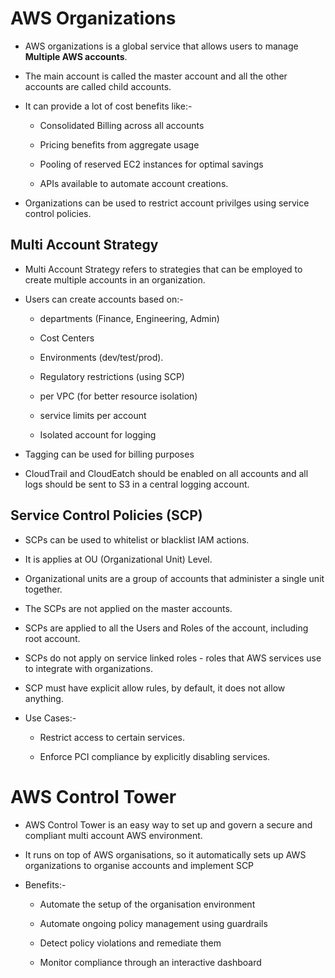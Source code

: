 # AWS Organizations

- AWS organizations is a global service that allows users to manage **Multiple AWS accounts**.

- The main account is called the master account and all the other accounts are called child accounts.

- It can provide a lot of cost benefits like:-
  
  - Consolidated Billing across all accounts
  
  - Pricing benefits from aggregate usage
  
  - Pooling of reserved EC2 instances for optimal savings
  
  - APIs available to automate account creations.

- Organizations can be used to restrict account privilges using service control policies.

## Multi Account Strategy

- Multi Account Strategy refers to strategies that can be employed to create multiple accounts in an organization.

- Users can create accounts based on:-
  
  - departments (Finance, Engineering, Admin) 
  
  - Cost Centers
  
  - Environments (dev/test/prod).
  
  - Regulatory restrictions (using SCP)
  
  - per VPC (for better resource isolation)
  
  - service limits per account
  
  - Isolated account for logging

- Tagging can be used for billing purposes

- CloudTrail and CloudEatch should be enabled on all accounts and all logs should be sent to S3 in a central logging account.

## Service Control Policies (SCP)

- SCPs can be used to whitelist or blacklist IAM actions.

- It is applies at OU (Organizational Unit) Level.

- Organizational units are a group of accounts that administer a single unit together.

- The SCPs are not applied on the master accounts.

- SCPs are applied to all the Users and Roles of the account, including root account.

- SCPs do not apply on service linked roles - roles that AWS services use to integrate with organizations.

- SCP must have explicit allow rules, by default, it does not allow anything.

- Use Cases:-
  
  - Restrict access to certain services.
  
  - Enforce PCI compliance by explicitly disabling services.

# AWS Control Tower

- AWS Control Tower is an easy way to set up  and govern a secure and compliant multi account AWS environment.

- It runs on top of AWS organisations, so it automatically sets up AWS organizations to organise accounts and implement SCP

- Benefits:-
  
  - Automate the setup of the organisation environment
  
  - Automate ongoing policy management using guardrails
  
  - Detect policy violations and remediate them
  
  - Monitor compliance through an interactive dashboard
